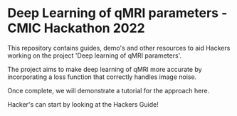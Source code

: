# Deep Learning of qMRI parameters - CMIC Hackathon 2022

This repository contains guides, demo's and other resources to aid Hackers working on the project 'Deep learning of qMRI parameters'.

The project aims to make deep learning of qMRI more accurate by incorporating a loss function that correctly handles image noise.

Once complete, we will demonstrate a tutorial for the approach here.

Hacker's can start by looking at the Hackers Guide!



